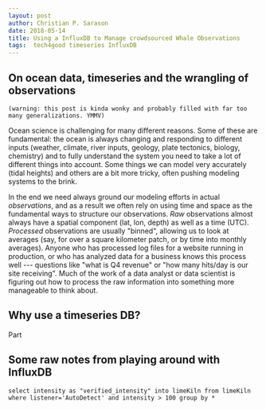 ```yaml
---
layout: post
author: Christian P. Sarason
date: 2018-05-14
title: Using a InfluxDB to Manage crowdsourced Whale Observations
tags:  tech4good timeseries InfluxDB
---
```

## On ocean data, timeseries and the wrangling of observations

```
(warning: this post is kinda wonky and probably filled with far too many generalizations. YMMV)
```

Ocean science is challenging for many different reasons. Some of these are
fundamental: the ocean is always changing and responding to different inputs
(weather, climate, river inputs, geology, plate tectonics, biology, chemistry)
and to fully understand the system you need to take a lot of different things
into account. Some things we can model very accurately (tidal heights) and
others are a bit more tricky, often pushing modeling systems to the brink.

In the end we need always ground our modeling efforts in actual *observations*, and
as a result we often rely on using time and space as the fundamental ways to
structure our observations. *Raw* observations almost always have a spatial
component (lat, lon, depth) as well as a time (UTC). *Processed* observations
are usually "binned", allowing us to look at averages (say, for over a square
kilometer patch, or by time into monthly averages). Anyone who has processed
log files for a website running in production, or who has analyzed data for a
business knows this process well --- questions like "what is Q4 revenue" or
"how many hits/day is our site receiving". Much of the work of a data analyst
or data scientist is figuring out how to process the raw information into
something more manageable to think about.

## Why use a timeseries DB?

Part


## Some raw notes from playing around with InfluxDB

```
select intensity as "verified_intensity" into limeKiln from limeKiln where listener='AutoDetect' and intensity > 100 group by *
```
